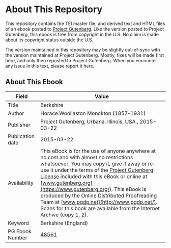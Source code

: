 # About This Repository

This repository contains the TEI master file, and derived text and HTML files of an ebook posted to [Project Gutenberg](https://www.gutenberg.org/). Like the version posted to Project Gutenberg, this ebook is free from copyright in the U.S. No claim is made about its copyright status outside the U.S.

The version maintained in this repository may be slightly out-of-sync with the version maintained at Project Gutenberg. Mostly, fixes will be made first here, and only then reposted to Project Gutenberg. When you encounter any issue in this text, please report it here.

## About This Ebook

| Field | Value |
| ----- | ----- |
| Title | Berkshire |
| Author | Horace Woollaston Monckton (1857–1931) |
| Publisher | Project Gutenberg, Urbana, Illinois, USA., 2015-03-22 |
| Publication date | 2015-03-22 |
| Availability | This eBook is for the use of anyone anywhere at no cost and with almost no restrictions whatsoever. You may copy it, give it away or re-use it under the terms of the [Project Gutenberg License](https://www.gutenberg.org/license) included with this eBook or online at [www.gutenberg.org](https://www.gutenberg.org/). This eBook is produced by the Online Distributed Proofreading Team at [www.pgdp.net](http://www.pgdp.net/). Scans for this book are available from the Internet Archive (copy [1](https://archive.org/details/berkshire00moncuoft), [2](https://archive.org/details/berkshirecamb00moncuoft)). |
| Keyword | Berkshire (England) |
| PG Ebook Number | [48561](https://www.gutenberg.org/ebooks/48561) |
